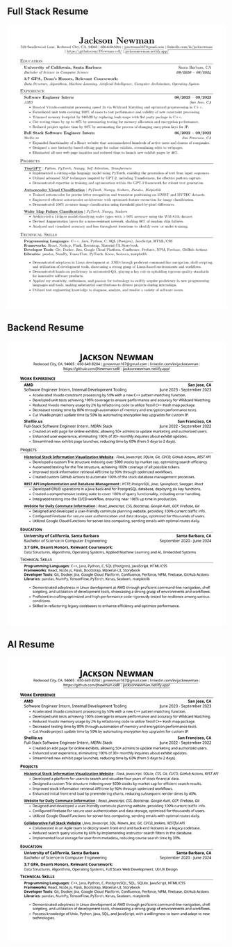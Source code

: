 ## Full Stack Resume

![Resume 1](resume_images/Jackson_Newman_Resume_AI.png)

## Backend Resume

![Resume 2](resume_images/Jackson_Newman_Resume_Back.png)

## AI Resume

![Resume 2](resume_images/Jackson_Newman_Resume_Full.png)
